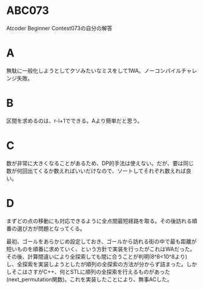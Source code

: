 # ABC073
Atcoder Beginner Contest073の自分の解答

# A
無駄に一般化しようとしてクソみたいなミスをして1WA。ノーコンパイルチャレンジ失敗。

# B
区間を求めるのは、r-l+1でできる。Aより簡単だと思う。

# C
数が非常に大きくなることがあるため、DP的手法は使えない。だが、要は同じ数が何回出てくるか数えればいいだけなので、ソートしてそれぞれ数えれば良い。

# D
まずどの点の移動にも対応できるように全点間最短経路を取る。その後訪れる順番の選び方が問題となってくる。

最初、ゴールをあらかじめ設定しておき、ゴールから訪れる街の中で最も距離が短いものを順番に求めていく、という方針で実装を行ったがこれはWAだった。その後、計算間違いにより全探索しても間に合うことが判明(8^8<10^8より)し、全探索を実装しようとしたが順列の全探索の方法が分からず詰まった。しかしそこはさすがC++、何とSTLに順列の全探索を行えるものがあった(next_permutation関数)。これを実装したことにより、無事ACした。